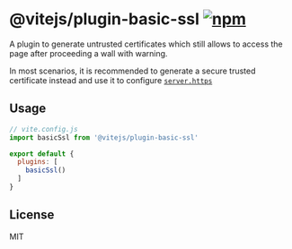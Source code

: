 # @vitejs/plugin-basic-ssl [![npm](https://img.shields.io/npm/v/@vitejs/plugin-basic-ssl.svg)](https://npmjs.com/package/@vitejs/plugin-basic-ssl)

A plugin to generate untrusted certificates which still allows to access the page after proceeding a wall with warning.

In most scenarios, it is recommended to generate a secure trusted certificate instead and use it to configure [`server.https`](https://vitejs.dev/config/#server-https)

## Usage

```js
// vite.config.js
import basicSsl from '@vitejs/plugin-basic-ssl'

export default {
  plugins: [
    basicSsl()
  ]
}
```
 
## License

MIT
